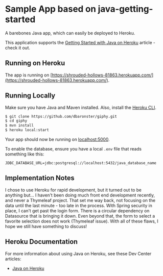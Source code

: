 # Sample App based on java-getting-started

A barebones Java app, which can easily be deployed to Heroku.

This application supports the [Getting Started with Java on Heroku](https://devcenter.heroku.com/articles/getting-started-with-java) article - check it out.


## Running on Heroku

The app is running on [https://shrouded-hollows-81863.herokuapp.com/](https://shrouded-hollows-81863.herokuapp.com/).


## Running Locally

Make sure you have Java and Maven installed.  Also, install the [Heroku CLI](https://cli.heroku.com/).

```sh
$ git clone https://github.com/dbaronster/giphy.git
$ cd giphy
$ mvn install
$ heroku local:start
```

Your app should now be running on [localhost:5000](http://localhost:5000/).

To enable the database, ensure you have a local `.env` file that reads something like this:

```
JDBC_DATABASE_URL=jdbc:postgresql://localhost:5432/java_database_name
```

## Implementation Notes

I chose to use Heroku for rapid development, but it turned out to be anything but... I haven't been doing much front end development recently, and never a Thymeleaf project. That set me way back, not focusing on the data until the last minute - too late in the process. With Spring security in place, I can't get past the login form. There is a circular dependency on Datasource that is bringing it down. Even beyond that, the form to select a favorite selection does not work (Thymeleaf issue).
With all of these flaws, I hope we still have something to discuss!

## Heroku Documentation

For more information about using Java on Heroku, see these Dev Center articles:

- [Java on Heroku](https://devcenter.heroku.com/categories/java)
